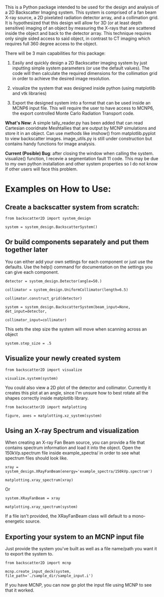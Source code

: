 This is a Python package intended to be used for the design and analysis of 
a 2D Backscatter Imaging system. This system is comprised of a fan beam X-ray 
source, a 2D pixelated radiation detector array, and a collimation grid. It is 
hypothesized that this design will allow for 3D (or at least depth sensitive) 
imaging of an object by measuring the X-rays that are scattered inside the 
object and back to the detector array. This technique requires only single sided 
access to said object, in contrast to CT imaging which requires full 360 degree 
access to the object. 

There will be 3 main capabilities for this package:

1) Easily and quickly design a 2D Backscatter imaging system by 
   just inputting simple system parameters (or use the default values). The code 
   will then calculate the required dimensions for the collimation grid in order
   to achieve the desired image resolution. 

2) visualize the system that was designed inside python 
   (using matplotlib and vtk libraries)

3) Export the designed system into a format that can be used 
   inside an MCNP6 input file. This will require the user to have access to 
   MCNP6, the export controlled Monte Carlo Radiation Transport code.

__What's New__: A simple tally_reader.py has been added that can read Cartesian
cooridnate Meshtallies that are output by MCNP simulations and store it in an
object. Can use methods like imshow() from matplotlib.pyplot to view 
backscatter images. image_utils.py is still under construction but contains handy functions for image analysis. 

__Current (Posible) Bug__: after closing the window when calling the system.
visualize() function, I recevie a segmentation fault 11 code. This may be due to 
my own python installation and other system properties so I do not know if other 
users will face this problem.

# Examples on How to Use:

## Create a backscatter system from scratch:

```
from backscatter2D import system_design
          
system = system_design.BackscatterSystem()
```

## Or build components separately and put them together later

You can either add your own settings for each component or just use the
defaults. Use the help() command for documentation on the settings you 
can give each component.

```
detector = system_design.Detector(angle=50.)

collimator = system_design.UniformCollimator(length=6.5)

collimator.construct_grid(detector)

system = system_design.BackscatterSystem(beam_input=None, det_input=detector, 
                                                  collimator_input=collimator)

```
This sets the step size the system will move when scanning across an object

`system.step_size = .5 `

## Visualize your newly created system

```
from backscatter2D import visualize

visualize.system(system)
```

You could also view a 2D plot of the detector and collimator.
Currently it creates this plot at an angle, since I'm unsure how to best
rotate all the shapes correctly inside matplotlib library. 

```
from backscatter2D import matplotting

figure, axes = matplotting.xz_system(system)
```

## Using an X-ray Spectrum and visualization

When creating an X-ray Fan Beam source, you can provide a file that contains
spectrum information and load it into the object. Open the 150kVp.spectrum file 
inside example_spectra/ in order to see what spectrum files should look like. 

```
xray = system_design.XRayFanBeam(energy='example_spectra/150kVp.spectrum')

matplotting.xray_spectrum(xray)
```

Or

```
system.XRayFanBeam = xray

matplotting.xray_spectrum(system)
```

If a file isn't provided, the XRayFanBeam class will default to a mono-energetic
source.

## Exporting your system to an MCNP input file

Just provide the system you've built as well as a file name/path you want it
to export the system to. 

```
from backscatter2D import mcnp

mcnp.create_input_deck(system, file_path='./sample_dir/sample_input.i')
```

If you have MCNP, you can now go plot the input file using MCNP to see that it worked.

